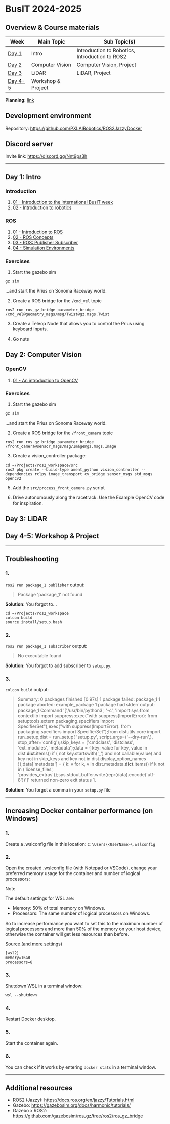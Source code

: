 # BusIT 2024-2025

## Overview & Course materials
| Week             | Main Topic      | Sub Topic(s)                                                         |
|------------------|-----------------|--------------------------------------------------------------------|
| [Day 1](#day-1-intro) | Intro           | Introduction to Robotics, Introduction to ROS2                            |
| [Day 2](#day-2-computer-vision) | Computer Vision    | Computer Vision, Project  |
| [Day 3](#day-3-lidar) | LiDAR           | LiDAR, Project  |
| [Day 4-5](#day-4-5-workshop--project) | Workshop & Project           |  |


**Planning:** [link](https://docs.google.com/spreadsheets/d/15HdELTIhPZTT3MXOrwgG9T98d1KogXK6/edit?usp=sharing&ouid=113903584216099729669&rtpof=true&sd=true)


## Development environment

Repository: https://github.com/PXLAIRobotics/ROS2JazzyDocker

## Discord server

Invite link: https://discord.gg/Nnt9ps3h

---

## Day 1: Intro

### Introduction
1. [01 - Introduction to the international BusIT week](https://docs.google.com/presentation/d/12ZiFGHrbpHBhwVBuW8IWCm55SUOD1VUCmkWGArjm-QY/edit?usp=sharing)
2. [02 - Introduction to robotics](https://docs.google.com/presentation/d/1Ea8KgwEG3dnj2lr9Qx2mFDlJjXus8Dv746eq6JwCrKM/edit?usp=sharing)

### ROS
1. [01 - Introduction to ROS](https://docs.google.com/presentation/d/1A70W-VW3kemfXvujr_nldWl8DQj6SrUCwiprwCcMDIs/edit?usp=sharing)
2. [02 - ROS Concepts](https://docs.google.com/presentation/d/1TEgNU2JJWePJjYKhwV_uKXRS158xJwDBQ-iIbaIBwY4/edit?usp=sharing)
3. [03 - ROS: Publisher Subscriber](https://docs.google.com/presentation/d/1G5NH5ieQ07DK02CBGnmbQ-mWS0jAgumsJW_Y5fxJBIE/edit?usp=sharing)
4. [04 - Simulation Environments](https://docs.google.com/presentation/d/1Noik0XNZwpObY1Dc9F9luQUJamzDhPwhPbc9501UQfg/edit?usp=sharing)

### Exercises

1. Start the gazebo sim

```
gz sim
```

...and start the Prius on Sonoma Raceway world.

2. Create a ROS bridge for the `/cmd_vel` topic

```
ros2 run ros_gz_bridge parameter_bridge /cmd_vel@geometry_msgs/msg/Twist@gz.msgs.Twist
```

3. Create a Teleop Node that allows you to control the Prius using keyboard inputs.

4. Go nuts


## Day 2: Computer Vision

### OpenCV
1. [01 - An introduction to OpenCV](https://docs.google.com/presentation/d/1WvdhUHXD4450N8q-2Ki4GRC-GsHrZoYAnINF3KHq4qE/edit?usp=sharing)

### Exercises

1. Start the gazebo sim

```
gz sim
```

...and start the Prius on Sonoma Raceway world.

2. Create a ROS bridge for the `/front_camera` topic

```
ros2 run ros_gz_bridge parameter_bridge /front_camera@sensor_msgs/msg/Image@gz.msgs.Image
```

3. Create a vision_controller package:

```
cd ~/Projects/ros2_workspace/src
ros2 pkg create --build-type ament_python vision_controller --dependencies rclpy image_transport cv_bridge sensor_msgs std_msgs opencv2
```

5. Add the `src/process_front_camera.py` script

6. Drive autonomously along the racetrack. Use the Example OpenCV code for inspiration.


## Day 3: LiDAR


## Day 4-5: Workshop & Project



---

## Troubleshooting

### 1.

`ros2 run package_1 publisher` output: 

> Package 'package_1' not found

**Solution:** You forgot to...

```
cd ~/Projects/ros2_workspace
colcon build
source install/setup.bash
```

### 2.

`ros2 run package_1 subscriber` output: 

> No executable found


**Solution:** You forgot to add subscriber to `setup.py`.


### 3.

`colcon build` output:

> Summary: 0 packages finished [0.97s]
  1 package failed: package_1
  1 package aborted: example_package
  1 package had stderr output: package_1
Command '['/usr/bin/python3', '-c', 'import sys;from contextlib import suppress;exec("with suppress(ImportError):    from setuptools.extern.packaging.specifiers    import SpecifierSet");exec("with suppress(ImportError):    from packaging.specifiers import SpecifierSet");from distutils.core import run_setup;dist = run_setup(    \'setup.py\', script_args=(\'--dry-run\',), stop_after=\'config\');skip_keys = (\'cmdclass\', \'distclass\', \'ext_modules\', \'metadata\');data = {    key: value for key, value in dist.__dict__.items()     if (        not key.startswith(\'_\') and         not callable(value) and         key not in skip_keys and         key not in dist.display_option_names    )};data[\'metadata\'] = {    k: v for k, v in dist.metadata.__dict__.items()     if k not in (\'license_files\', \'provides_extras\')};sys.stdout.buffer.write(repr(data).encode(\'utf-8\'))']' returned non-zero exit status 1.
	
**Solution:** You forgot a comma in your `setup.py` file

---

## Increasing Docker container performance (on Windows)

### 1.

Create a .wslconfig file in this location:
`C:\Users\<UserName>\.wslconfig`

### 2.

Open the created .wslconfig file (with Notepad or VSCode), change your preferred memory usage for the container and number of logical processors:

> [!NOTE]  
> The default settings for WSL are:
>
> - Memory: 50% of total memory on Windows.
> - Processors: The same number of logical processors on Windows.
>
> So to increase performance you want to set this to the maximum number of logical processors and more than 50% of the memory on your host device, otherwise the container will get less resources than before.
>
> [Source (and more settings)](https://learn.microsoft.com/en-us/windows/wsl/wsl-config#main-wsl-settings)

```text
[wsl2]
memory=16GB
processors=8
```

### 3.

Shutdown WSL in a terminal window:

```
wsl --shutdown
```

### 4.

Restart Docker desktop.

### 5.

Start the container again.

### 6.

You can check if it works by entering `docker stats` in a terminal window.

---

## Additional resources

* ROS2 (Jazzy): https://docs.ros.org/en/jazzy/Tutorials.html
* Gazebo: https://gazebosim.org/docs/harmonic/tutorials/
* Gazebo x ROS2: https://github.com/gazebosim/ros_gz/tree/ros2/ros_gz_bridge
